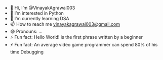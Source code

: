- 👋 Hi, I’m @VinayakAgrawal003
- 👀 I’m interested in Python
- 🌱 I’m currently learning DSA
- 📫 How to reach me vinayakagrawal003@gmail.com
- 😄 Pronouns: ...
- ⚡ Fun fact: Hello World! is the first phrase written by a beginner
- ⚡ Fun fact: An average video game programmer can spend 80% of his time Debugging  

<!---
VinayakAgrawal003/VinayakAgrawal003 is a ✨ special ✨ repository because its `README.md` (this file) appears on your GitHub profile.
You can click the Preview link to take a look at your changes.
--->
